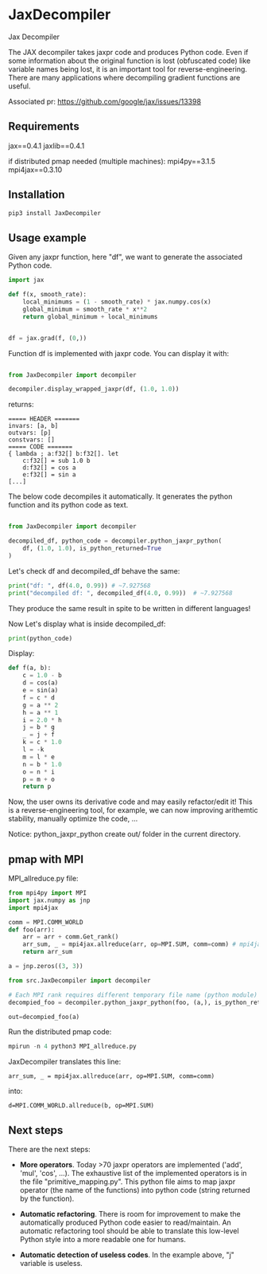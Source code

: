 # JaxDecompiler
Jax Decompiler

The JAX decompiler takes jaxpr code and produces Python code. Even if some information about the original function is lost (obfuscated code) like variable names being lost, it is an important tool for reverse-engineering. There are many applications where decompiling gradient functions are useful. 

Associated pr:
https://github.com/google/jax/issues/13398
## Requirements

jax==0.4.1
jaxlib==0.4.1

if distributed pmap needed (multiple machines):
mpi4py==3.1.5
mpi4jax==0.3.10

## Installation

```bash
pip3 install JaxDecompiler
```

## Usage example

Given any jaxpr function, here "df", we want to generate the associated Python code.

```python
import jax

def f(x, smooth_rate):
    local_minimums = (1 - smooth_rate) * jax.numpy.cos(x)
    global_minimum = smooth_rate * x**2
    return global_minimum + local_minimums


df = jax.grad(f, (0,))
```

Function df is implemented with jaxpr code. You can display it with:

```python

from JaxDecompiler import decompiler

decompiler.display_wrapped_jaxpr(df, (1.0, 1.0))
```
returns:
```
===== HEADER =======
invars: [a, b]
outvars: [p]
constvars: []
===== CODE =======
{ lambda ; a:f32[] b:f32[]. let
    c:f32[] = sub 1.0 b
    d:f32[] = cos a
    e:f32[] = sin a
[...]
```

The below code decompiles it automatically. It generates the python function and its python code as text.

```python

from JaxDecompiler import decompiler

decompiled_df, python_code = decompiler.python_jaxpr_python(
    df, (1.0, 1.0), is_python_returned=True
)
```

Let's check df and decompiled_df behave the same:
```python
print("df: ", df(4.0, 0.99)) # ~7.927568
print("decompiled df: ", decompiled_df(4.0, 0.99))  # ~7.927568
```
They produce the same result in spite to be written in different languages!

Now Let's display what is inside decompiled_df:
```python
print(python_code)
```
Display:
```python
def f(a, b):
    c = 1.0 - b
    d = cos(a)
    e = sin(a)
    f = c * d
    g = a ** 2
    h = a ** 1
    i = 2.0 * h
    j = b * g
    _ = j + f
    k = c * 1.0
    l = -k
    m = l * e
    n = b * 1.0
    o = n * i
    p = m + o
    return p
```
Now, the user owns its derivative code and may easily refactor/edit it! This is a reverse-engineering tool, for example, we can now improving arithemtic stability, manually optimize the code, ...

Notice: python_jaxpr_python create out/ folder in the current directory.

## pmap with MPI

MPI_allreduce.py file:
```python
from mpi4py import MPI
import jax.numpy as jnp
import mpi4jax 

comm = MPI.COMM_WORLD
def foo(arr):
    arr = arr + comm.Get_rank()
    arr_sum, _ = mpi4jax.allreduce(arr, op=MPI.SUM, comm=comm) # mpi4jax instructions in `foo` are translated into mpi4py instructions in `decompiled_foo`
    return arr_sum

a = jnp.zeros((3, 3))

from src.JaxDecompiler import decompiler

# Each MPI rank requires different temporary file name (python module)
decompied_foo = decompiler.python_jaxpr_python(foo, (a,), is_python_returned=False, module_name="decompiled_module" + str(comm.Get_rank())

out=decompied_foo(a)
```

Run the distributed pmap code:
```python
mpirun -n 4 python3 MPI_allreduce.py
```

JaxDecompiler translates this line:
```
arr_sum, _ = mpi4jax.allreduce(arr, op=MPI.SUM, comm=comm)
```
into:
```
d=MPI.COMM_WORLD.allreduce(b, op=MPI.SUM)
```

## Next steps

There are the next steps:
* **More operators**. Today >70 jaxpr operators are implemented ('add', 'mul', 'cos', ...). The exhaustive list of the implemented operators is in the file "primitive_mapping.py". This python file aims to map jaxpr operator (the name of the functions) into python code (string returned by the function).

* **Automatic refactoring**. There is room for improvement to make the automatically produced Python code easier to read/maintain. 
An automatic refactoring tool should be able to translate this low-level Python style into a more readable one for humans.

* **Automatic detection of useless codes**. In the example above, "j" variable is useless.
